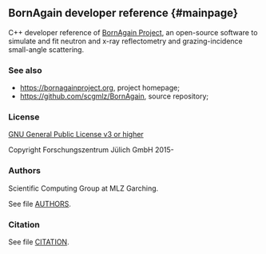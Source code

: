 ## BornAgain developer reference {#mainpage}

C++ developer reference of <a href="http://www.bornagainproject.org">BornAgain Project</a>,
 an open-source software to simulate and fit
 neutron and x-ray reflectometry and grazing-incidence small-angle scattering.

### See also

* <https://bornagainproject.org>, project homepage;
* <https://github.com/scgmlz/BornAgain>, source repository;

### License

[GNU General Public License v3 or higher](https://github.com/scgmlz/BornAgain/blob/master/COPYING)

Copyright Forschungszentrum Jülich GmbH 2015-


### Authors

Scientific Computing Group at MLZ Garching.

See file [AUTHORS](https://github.com/scgmlz/BornAgain/blob/master/AUTHORS).

### Citation

See file [CITATION](https://github.com/scgmlz/BornAgain/blob/master/CITATION).

